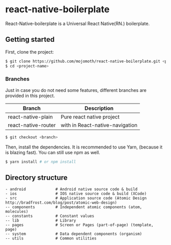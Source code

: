 # react-native-boilerplate

React-Native-boilerplate is a Universal React Native(RN.) boilerplate.


## Getting started

First, clone the project:

```bash
$ git clone https://github.com/mojomoth/react-native-boilerplate.git <project-name>
$ cd <project-name>
```

### Branches

Just in case you do not need some features, different branches are provided in this project.

| Branch | Description                                                    |
|-----------------------|-------------------------------------------------|
| react-native-plain  | Pure react native project                              |
| react-native-router | with in React-native-navigation             |

```bash
$ git checkout <branch>
```

Then, install the dependencies. It is recommended to use Yarn, (because it is blazing fast). You can still use npm as well.

```bash
$ yarn install # or npm install
```

## Directory structure

```
- android             # Android native source code & build
- ios                 # IOS native source code & build (XCode)
- src                 # Application source code (Atomic Design http://bradfrost.com/blog/post/atomic-web-design)
-- components         # Independent atomic components (atom, molecules)
-- constants          # Constant values
-- lib                # Library
-- pages              # Screen or Pages (part-of-page) (template, page)
-- system             # Data dependent components (organism)
-- utils              # Common utilities
```